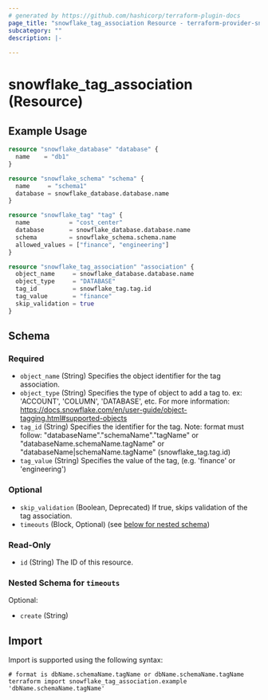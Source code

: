 ```yaml
---
# generated by https://github.com/hashicorp/terraform-plugin-docs
page_title: "snowflake_tag_association Resource - terraform-provider-snowflake"
subcategory: ""
description: |-
  
---
```


# snowflake_tag_association (Resource)



## Example Usage

```terraform
resource "snowflake_database" "database" {
  name    = "db1"
}

resource "snowflake_schema" "schema" {
  name     = "schema1"
  database = snowflake_database.database.name
}

resource "snowflake_tag" "tag" {
  name           = "cost_center"
  database       = snowflake_database.database.name
  schema         = snowflake_schema.schema.name
  allowed_values = ["finance", "engineering"]
}

resource "snowflake_tag_association" "association" {
  object_name     = snowflake_database.database.name
  object_type     = "DATABASE"
  tag_id          = snowflake_tag.tag.id
  tag_value       = "finance"
  skip_validation = true
}
```

<!-- schema generated by tfplugindocs -->
## Schema

### Required

- `object_name` (String) Specifies the object identifier for the tag association.
- `object_type` (String) Specifies the type of object to add a tag to. ex: 'ACCOUNT', 'COLUMN', 'DATABASE', etc. For more information: https://docs.snowflake.com/en/user-guide/object-tagging.html#supported-objects
- `tag_id` (String) Specifies the identifier for the tag. Note: format must follow: "databaseName"."schemaName"."tagName" or "databaseName.schemaName.tagName" or "databaseName|schemaName.tagName" (snowflake_tag.tag.id)
- `tag_value` (String) Specifies the value of the tag, (e.g. 'finance' or 'engineering')

### Optional

- `skip_validation` (Boolean, Deprecated) If true, skips validation of the tag association.
- `timeouts` (Block, Optional) (see [below for nested schema](#nestedblock--timeouts))

### Read-Only

- `id` (String) The ID of this resource.

<a id="nestedblock--timeouts"></a>
### Nested Schema for `timeouts`

Optional:

- `create` (String)

## Import

Import is supported using the following syntax:

```shell
# format is dbName.schemaName.tagName or dbName.schemaName.tagName
terraform import snowflake_tag_association.example 'dbName.schemaName.tagName'
```
